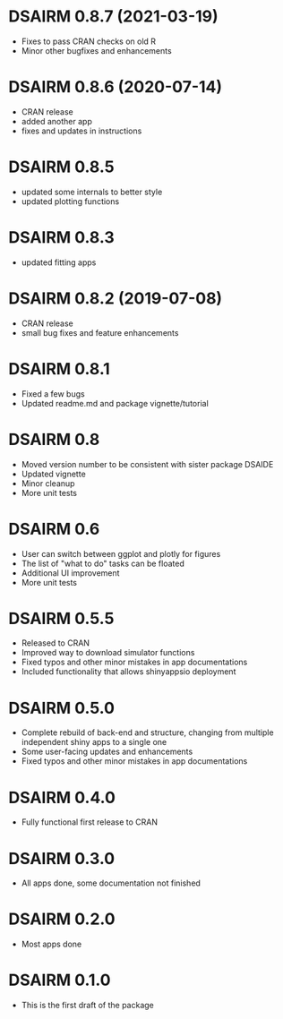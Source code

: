 # DSAIRM 0.8.7 (2021-03-19)

* Fixes to pass CRAN checks on old R
* Minor other bugfixes and enhancements

# DSAIRM 0.8.6 (2020-07-14)

* CRAN release
* added another app
* fixes and updates in instructions

# DSAIRM 0.8.5

* updated some internals to better style
* updated plotting functions

# DSAIRM 0.8.3

* updated fitting apps


# DSAIRM 0.8.2 (2019-07-08)

* CRAN release
* small bug fixes and feature enhancements

# DSAIRM 0.8.1

* Fixed a few bugs 
* Updated readme.md and package vignette/tutorial


# DSAIRM 0.8

* Moved version number to be consistent with sister package DSAIDE
* Updated vignette
* Minor cleanup
* More unit tests

# DSAIRM 0.6

* User can switch between ggplot and plotly for figures
* The list of "what to do" tasks can be floated
* Additional UI improvement
* More unit tests

# DSAIRM 0.5.5

* Released to CRAN
* Improved way to download simulator functions
* Fixed typos and other minor mistakes in app documentations
* Included functionality that allows shinyappsio deployment

# DSAIRM 0.5.0

* Complete rebuild of back-end and structure, changing from multiple independent shiny apps to a single one
* Some user-facing updates and enhancements
* Fixed typos and other minor mistakes in app documentations

# DSAIRM 0.4.0

* Fully functional first release to CRAN


# DSAIRM  0.3.0

* All apps done, some documentation not finished


# DSAIRM  0.2.0

* Most apps done


# DSAIRM  0.1.0

* This is the first draft of the package
